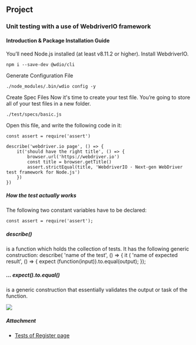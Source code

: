 ##                                   Project 
###               Unit testing with a use of WebdriverIO framework 

#### Introduction & Package Installation Guide
 
   You’ll need Node.js installed (at least v8.11.2 or higher). Install WebdriverIO.
   
    npm i --save-dev @wdio/cli
   
   Generate Configuration File
   
    ./node_modules/.bin/wdio config -y
    
   Create Spec Files
    Now it's time to create your test file. You’re going to store all of your test files in a new folder. 
    
    ./test/specs/basic.js
   Open this file, and write the following code in it:
    
    const assert = require('assert')
    
    describe('webdriver.io page', () => {
        it('should have the right title', () => {
            browser.url('https://webdriver.io')
            const title = browser.getTitle()
            assert.strictEqual(title, 'WebdriverIO · Next-gen WebDriver test framework for Node.js')
        })
    })

##### How the test actually works

   The following two constant variables have to be declared:

    const assert = require('assert');
       
    
   ##### describe()
   is a function which holds the collection of tests. It has the following generic construction:
   describe( 'name of the test', () => {
    it ( 'name of expected result', () => {
    expect (function(input)).to.equal(output);
    });
    
   
   #####  ... expect().to.equal()  
   is a generic construction that essentially validates the output or task of the function.
   
![](img/pic_webdriverio.jpg)

##### Attachment

* [Tests of Register page](test/register.spec.js)